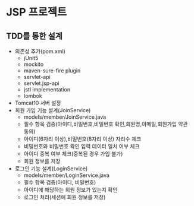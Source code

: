 # JSP 프로젝트

## TDD를 통한 설계
- 의존성 추가(pom.xml)
  - jUnit5
  - mockito
  - maven-sure-fire plugin
  - servlet-api
  - servlet.jsp-api
  - jstl implementation
  - lombok
- Tomcat10 서버 설정
- 회원 가입 기능 설계(JoinService)
  - models/member/JoinService.java
  - 필수 항목 검증(아이디,비밀번호,비밀번호 확인,회원명,이메일,회원가입 약관 동의)
  - 아이디(6자리 이상),비밀번호(8자리 이상) 자리수 체크
  - 비밀번호와 비밀번호 확인 입력 데이터 일치 여부 체크
  - 아이디 중복 여부 체크(중복된 경우 가입 불가)
  - 회원 정보를 저장
- 로그인 기능 설계(LoginService)
  - models/member/LoginService.java
  - 필수 항목 검증(아이디, 비밀번호)
  - 아이디에 해당하는 회원 정보가 있는지 확인
  - 로그인 처리(세션에 회원 정보를 저장)
